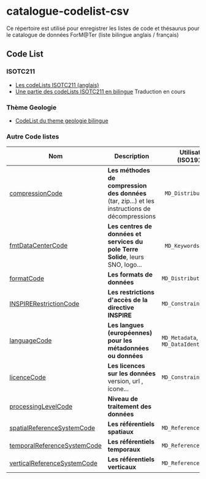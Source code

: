 # catalogue-codelist-csv

Ce répertoire est utilisé pour enregistrer les listes de code et thésaurus pour le catalogue de données ForM@Ter (liste bilingue anglais / français)

## Code List

### ISOTC211 
 * [Les codeLists ISOTC211 (anglais)](codeList/ISOTC211_19115_2003)
 * [Une partie des codeLists ISOTC211 en bilingue](codeList/ISOTC211_19115_2003_ML) Traduction en cours
 
### Thème Geologie
  * [CodeList du theme geologie bilingue](blob/master/codeList/geology)
### Autre Code listes
|  Nom	 | Description    | Utilisation (ISO19139)| Etat
| ------ | ------ | ------- | --- |
| [compressionCode](codeList/compressionCode.csvv)   | **Les méthodes de compression des données** (tar, zip...) et les instructions de décompressions | ` MD_Distribution` | 50%
| [ fmtDataCenterCode](blob/master/codeList/fmtDataCenterCode.csv)| **Les centres de données et services du pole Terre Solide**, leurs SNO, logo...                            |  ` MD_Keywords`  ? | 90%
| [formatCode](blob/master/codeList/formatCode.csv)|  **Les formats de données** | `MD_Distribution` | 01%
| [INSPIRERestrictionCode](blob/master/codeList/INSPIRERestrictionCode.csv)|   **Les restrictions d'accès de la directive INSPIRE**| `MD_Constraints` | Fait
| [languageCode](blob/master/codeList/languageCode.csv)|   **Les langues (européennes) pour les métadonnées ou données** | `MD_Metadata`, `MD_DataIdentification` | Fait
| [licenceCode](blob/master/codeList/licenceCode.csv)|   **Les licences sur les données**  version, url , icone... | `MD_Constraints` | 50%
| [processingLevelCode](blob/master/codeList/processingLevelCode.csv)|   **Niveau de traitement des données**  |  | 50%
| [spatialReferenceSystemCode](blob/master/codeList/spatialReferenceSystemCode.csv)|   **Les référentiels spatiaux**  |  `MD_ReferenceSystem` | 50%
| [temporalReferenceSystemCode](blob/master/codeList/temporalReferenceSystemCode.csv)|   **Les référentiels temporaux**  |  `MD_ReferenceSystem` | 0%
| [verticalReferenceSystemCode](blob/master/codeList/verticalReferenceSystemCode.csv)|   **Les référentiels verticaux**  |  `MD_ReferenceSystem` | 0%


